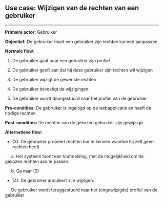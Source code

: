 ## Use case: Wijzigen van de rechten van een gebruiker
---

**Primaire actor:** Gebruiker

**Objectief:** De gebruiker moet een gebruiker zijn rechten kunnen aanpassen.

**Normale flow:**

1. De gebruiker gaat naar een gebruiker zijn profiel

2. De gebruiker geeft aan dat hij deze gebruiker zijn rechten wil wijzigen

3. De gebruiker wijzigt de gewenste rechten

4. De gebruiker bevestigt de wijzigingen

5. De gebruiker wordt doorgestuurd naar het profiel van de gebruiker


**Pre-condities:** De gebruiker is ingelogd op de webapplicatie en heeft de nodige rechten

**Post-condities:** De rechten van de gekozen gebruiker zijn gewijzigd

**Alternatieve flow:**
* (3). De gebruiker probeert rechten toe te kennen waartoe hij zelf geen rechten heeft
 
&nbsp;&nbsp;&nbsp;&nbsp; a. Het systeem toont een foutmelding, met de mogelijkheid om de gekozen rechten aan te passen

&nbsp;&nbsp;&nbsp;&nbsp; b. Ga naar (3)

* (4). De gebruiker annuleert zijn wijzigen.

&nbsp;&nbsp;&nbsp;&nbsp; De gebruiker wordt teruggestuurd naar het (ongewijzigde) profiel van de gebruiker
